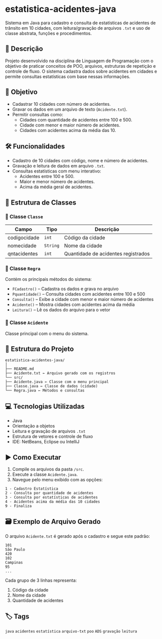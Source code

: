 # estatistica-acidentes-java
Sistema em Java para cadastro e consulta de estatísticas de acidentes de trânsito em 10 cidades, com leitura/gravação de arquivos `.txt` e uso de classe abstrata, funções e procedimentos.

## 📌 Descrição

Projeto desenvolvido na disciplina de Linguagem de Programação com o objetivo de praticar conceitos de POO, arquivos, estruturas de repetição e controle de fluxo. O sistema cadastra dados sobre acidentes em cidades e permite consultas estatísticas com base nessas informações.

## 🎯 Objetivo

- Cadastrar 10 cidades com número de acidentes.
- Gravar os dados em um arquivo de texto (`Acidente.txt`).
- Permitir consultas como:
  - Cidades com quantidade de acidentes entre 100 e 500.
  - Cidade com menor e maior número de acidentes.
  - Cidades com acidentes acima da média das 10.

## 🛠️ Funcionalidades

- Cadastro de 10 cidades com código, nome e número de acidentes.
- Gravação e leitura de dados em arquivo `.txt`.
- Consultas estatísticas com menu interativo:
  - Acidentes entre 100 e 500.
  - Maior e menor número de acidentes.
  - Acima da média geral de acidentes.

## 🧱 Estrutura de Classes

### 🔸 Classe `Classe`

| Campo           | Tipo    | Descrição                        |
|-----------------|---------|----------------------------------|
| codigocidade    | `int`   | Código da cidade                 |
| nomecidade      | `String`| Nome da cidade                   |
| qntacidentes    | `int`   | Quantidade de acidentes registrados |

### 🔹 Classe `Regra`

Contém os principais métodos do sistema:
- `FCadastro()` – Cadastra os dados e grava no arquivo
- `Pquantidade()` – Consulta cidades com acidentes entre 100 e 500
- `Consulta()` – Exibe a cidade com menor e maior número de acidentes
- `Acidente()` – Mostra cidades com acidentes acima da média
- `Leitura()` – Lê os dados do arquivo para o vetor

### 🔹 Classe `Acidente`

Classe principal com o menu do sistema.

## 📁 Estrutura do Projeto
```
estatistica-acidentes-java/
│
├── README.md
├── Acidente.txt ← Arquivo gerado com os registros
└── src/
├── Acidente.java ← Classe com o menu principal
├── Classe.java ← Classe de dados (cidade)
└── Regra.java ← Métodos e consultas
```
## 💻 Tecnologias Utilizadas

- Java
- Orientação a objetos
- Leitura e gravação de arquivos `.txt`
- Estrutura de vetores e controle de fluxo
- IDE: NetBeans, Eclipse ou IntelliJ

## ▶️ Como Executar

1. Compile os arquivos da pasta `/src`.
2. Execute a classe `Acidente.java`.
3. Navegue pelo menu exibido com as opções:
```
1 - Cadastro Estatística
2 - Consulta por quantidade de acidentes
3 - Consulta por estatísticas de acidentes
4 - Acidentes acima da média das 10 cidades
9 - Finaliza
```

## 🗃️ Exemplo de Arquivo Gerado

O arquivo `Acidente.txt` é gerado após o cadastro e segue este padrão:
```
101
São Paulo
420
102
Campinas
95
...
```

Cada grupo de 3 linhas representa:
1. Código da cidade
2. Nome da cidade
3. Quantidade de acidentes

## 🏷️ Tags

`java` `acidentes` `estatística` `arquivo-txt` `poo` `ADS` `gravação` `leitura`
